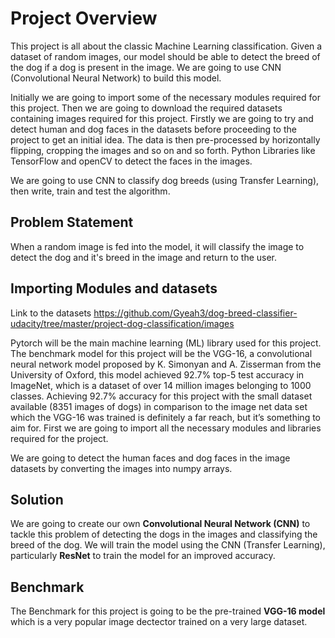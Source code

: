 # Project Overview

This project is all about the classic Machine Learning classification. Given a dataset of random images, our model should be able to detect the breed of the dog if a dog is present in the image. We are going to use CNN (Convolutional Neural Network) to build this model.

Initially we are going to import some of the necessary modules required for this project. Then we are going to download the required datasets containing images required for this project. Firstly we are going to try and detect human and dog faces in the datasets before proceeding to the project to get an initial idea. The data is then pre-processed by horizontally flipping, cropping the images and so on and so forth. Python Libraries like TensorFlow and openCV to detect the faces in the images.

We are going to use CNN to classify dog breeds (using Transfer Learning), then write, train and test the algorithm.

## Problem Statement

When a random image is fed into the model, it will classify the image to detect the dog and it's breed in the image and return to the user.

## Importing Modules and datasets

Link to the datasets https://github.com/Gyeah3/dog-breed-classifier-udacity/tree/master/project-dog-classification/images

Pytorch will be the main machine learning (ML) library used for this project. The benchmark model for this project will be the VGG-16, a convolutional neural network model proposed by K. Simonyan and A. Zisserman from the University of Oxford, this model achieved 92.7% top-5 test accuracy in ImageNet, which is a dataset of over 14 million images belonging to 1000 classes. Achieving 92.7% accuracy for this project with the small dataset available (8351 images of dogs) in comparison to the image net data set which the VGG-16 was trained is definitely a far reach, but it’s something to aim for. First we are going to import all the necessary modules and libraries required for the project.

We are going to detect the human faces and dog faces in the image datasets by converting the images into numpy arrays.

## Solution

We are going to create our own **Convolutional Neural Network (CNN)** to tackle this problem of detecting the dogs in the images and classifying the breed of the dog. We will train the model using the CNN (Transfer Learning), particularly **ResNet** to train the model for an improved accuracy.

## Benchmark

The Benchmark for this project is going to be the pre-trained **VGG-16 model** which is a very popular image dectector trained on a very large dataset.
